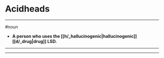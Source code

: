 # Acidheads
---
#noun
- **A person who uses the [[h/_hallucinogenic|hallucinogenic]] [[d/_drug|drug]] LSD.**
---
---
